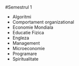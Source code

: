 #Semestrul 1

* Algoritmi
* Comportament organizational
* Economie Mondiala
* Educatie Fizica
* Engleza
* Management
* Microeconomie
* Programare
* Spiritualitate
